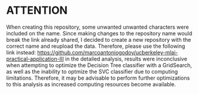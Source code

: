 # ATTENTION
When creating this repository, some unwanted unwanted characters were included on the name. Since making changes to the repository name would break the link already shared, I decided to create a new repository with the correct name and reupload the data. Therefore, please use the following link instead:
https://github.com/marcoantoniogodoy/ucberkeley-mlai-practical-application-III
in the detailed analysis, results were inconclusive when attempting to optimize the Decision Tree classifier with a GridSearch, as well as the inability to optmize the SVC classifier due to computing limitations. Therefore, it may be advisable to perform further optimizations to this analysis as increased computing resources become available.
